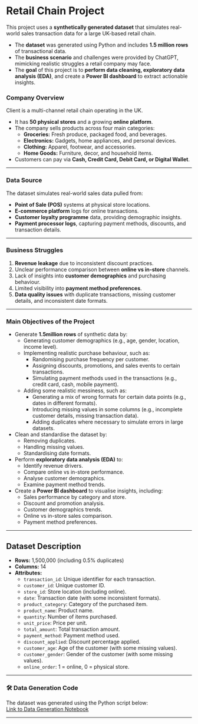 # Retail Chain Project
This project uses a **synthetically generated dataset** that simulates real-world sales transaction data for a large UK-based retail chain.  

- The **dataset** was generated using Python and includes **1.5 million rows** of transactional data.  
- The **business scenario** and challenges were provided by ChatGPT, mimicking realistic struggles a retail company may face.  
- The **goal** of this project is to **perform data cleaning, exploratory data analysis (EDA)**, and create a **Power BI dashboard** to extract actionable insights.  

### **Company Overview**
Client is a multi-channel retail chain operating in the UK.  
- It has **50 physical stores** and a growing **online platform**.  
- The company sells products across four main categories:  
  - **Groceries:** Fresh produce, packaged food, and beverages.  
  - **Electronics:** Gadgets, home appliances, and personal devices.  
  - **Clothing:** Apparel, footwear, and accessories.  
  - **Home Goods:** Furniture, decor, and household items.  
- Customers can pay via **Cash, Credit Card, Debit Card, or Digital Wallet**.  

---

### **Data Source**
The dataset simulates real-world sales data pulled from:  
- **Point of Sale (POS)** systems at physical store locations.  
- **E-commerce platform** logs for online transactions.  
- **Customer loyalty programme** data, providing demographic insights.  
- **Payment processor logs**, capturing payment methods, discounts, and transaction details.  

---

### **Business Struggles**
1. **Revenue leakage** due to inconsistent discount practices.  
2. Unclear performance comparison between **online vs in-store** channels.  
3. Lack of insights into **customer demographics** and purchasing behaviour.  
4. Limited visibility into **payment method preferences**.  
5. **Data quality issues** with duplicate transactions, missing customer details, and inconsistent date formats.  

---

### **Main Objectives of the Project**
- Generate **1.5million rows** of synthetic data by:
  - Generating customer demographics (e.g., age, gender, location, income level).
  - Implementing realistic purchase behaviour, such as:
    - Randomising purchase frequency per customer.
    - Assigning discounts, promotions, and sales events to certain transactions.
    - Simulating payment methods used in the transactions (e.g., credit card, cash, mobile payment).
  - Adding some realistic messiness, such as:
    - Generating a mix of wrong formats for certain data points (e.g., dates in different formats).
    - Introducing missing values in some columns (e.g., incomplete customer details, missing transaction data).
    - Adding duplicates where necessary to simulate errors in large datasets.
- Clean and standardise the dataset by:  
  - Removing duplicates.  
  - Handling missing values.  
  - Standardising date formats.  
- Perform **exploratory data analysis (EDA)** to:  
  - Identify revenue drivers.  
  - Compare online vs in-store performance.  
  - Analyse customer demographics.  
  - Examine payment method trends.  
- Create a **Power BI dashboard** to visualise insights, including:  
  - Sales performance by category and store.  
  - Discount and promotion analysis.  
  - Customer demographics trends.  
  - Online vs in-store sales comparison.  
  - Payment method preferences.  

---

## **Dataset Description**
- **Rows:** 1,500,000 (including 0.5% duplicates)  
- **Columns:** 14  
- **Attributes:**  
    - `transaction_id`: Unique identifier for each transaction.  
    - `customer_id`: Unique customer ID.  
    - `store_id`: Store location (including online).  
    - `date`: Transaction date (with some inconsistent formats).  
    - `product_category`: Category of the purchased item.  
    - `product_name`: Product name.  
    - `quantity`: Number of items purchased.  
    - `unit_price`: Price per unit.  
    - `total_amount`: Total transaction amount.  
    - `payment_method`: Payment method used.  
    - `discount_applied`: Discount percentage applied.  
    - `customer_age`: Age of the customer (with some missing values).  
    - `customer_gender`: Gender of the customer (with some missing values).  
    - `online_order`: 1 = online, 0 = physical store.  

---

### 🛠️ **Data Generation Code**
The dataset was generated using the Python script below:  
[Link to Data Generation Notebook](https://github.com/HSSC01/Portfolio/blob/main/Retail%20Chain%20Project/code/retail_chain_synthetic_data_generation.ipynb)  

---